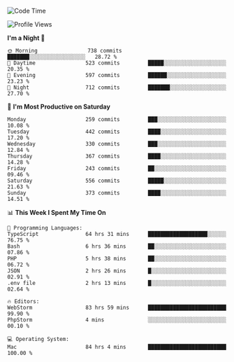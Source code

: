 <!--START_SECTION:waka-->
![Code Time](http://img.shields.io/badge/Code%20Time-1%2C613%20hrs%2035%20mins-blue)

![Profile Views](http://img.shields.io/badge/Profile%20Views-0-blue)

**I'm a Night 🦉** 

```text
🌞 Morning                738 commits         ███████░░░░░░░░░░░░░░░░░░   28.72 % 
🌆 Daytime                523 commits         █████░░░░░░░░░░░░░░░░░░░░   20.35 % 
🌃 Evening                597 commits         ██████░░░░░░░░░░░░░░░░░░░   23.23 % 
🌙 Night                  712 commits         ███████░░░░░░░░░░░░░░░░░░   27.70 % 
```
📅 **I'm Most Productive on Saturday** 

```text
Monday                   259 commits         ███░░░░░░░░░░░░░░░░░░░░░░   10.08 % 
Tuesday                  442 commits         ████░░░░░░░░░░░░░░░░░░░░░   17.20 % 
Wednesday                330 commits         ███░░░░░░░░░░░░░░░░░░░░░░   12.84 % 
Thursday                 367 commits         ████░░░░░░░░░░░░░░░░░░░░░   14.28 % 
Friday                   243 commits         ██░░░░░░░░░░░░░░░░░░░░░░░   09.46 % 
Saturday                 556 commits         █████░░░░░░░░░░░░░░░░░░░░   21.63 % 
Sunday                   373 commits         ████░░░░░░░░░░░░░░░░░░░░░   14.51 % 
```


📊 **This Week I Spent My Time On** 

```text
💬 Programming Languages: 
TypeScript               64 hrs 31 mins      ███████████████████░░░░░░   76.75 % 
Bash                     6 hrs 36 mins       ██░░░░░░░░░░░░░░░░░░░░░░░   07.86 % 
PHP                      5 hrs 38 mins       ██░░░░░░░░░░░░░░░░░░░░░░░   06.72 % 
JSON                     2 hrs 26 mins       █░░░░░░░░░░░░░░░░░░░░░░░░   02.91 % 
.env file                2 hrs 13 mins       █░░░░░░░░░░░░░░░░░░░░░░░░   02.64 % 

🔥 Editors: 
WebStorm                 83 hrs 59 mins      █████████████████████████   99.90 % 
PhpStorm                 4 mins              ░░░░░░░░░░░░░░░░░░░░░░░░░   00.10 % 

💻 Operating System: 
Mac                      84 hrs 4 mins       █████████████████████████   100.00 % 
```


<!--END_SECTION:waka-->
